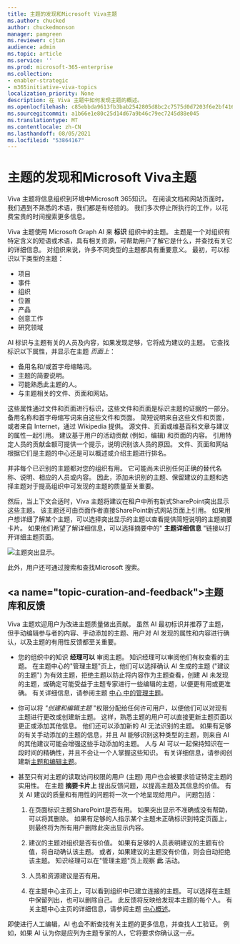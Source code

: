 ```yaml
---
title: 主题的发现和Microsoft Viva主题
ms.author: chucked
author: chuckedmonson
manager: pamgreen
ms.reviewer: cjtan
audience: admin
ms.topic: article
ms.service: ''
ms.prod: microsoft-365-enterprise
ms.collection:
- enabler-strategic
- m365initiative-viva-topics
localization_priority: None
description: 在 Viva 主题中如何发现主题的概述。
ms.openlocfilehash: c85ebbda9613fb3bab2542805d8bc2c7575d0d7203f6e2bf41650fb0d9771f60
ms.sourcegitcommit: a1b66e1e80c25d14d67a9b46c79ec7245d88e045
ms.translationtype: MT
ms.contentlocale: zh-CN
ms.lasthandoff: 08/05/2021
ms.locfileid: "53864167"
---
```

# <a name="topic-discovery-and-curation-in-microsoft-viva-topics"></a>主题的发现和Microsoft Viva主题 

Viva 主题将信息组织到环境中Microsoft 365知识。 在阅读文档和网站页面时，我们遇到不熟悉的术语，我们都是有经验的。 我们多次停止所执行的工作，以花费宝贵的时间搜索更多信息。

Viva 主题使用 Microsoft Graph AI 来 **标识** 组织中的主题。  主题是一个对组织有特定含义的短语或术语，具有相关资源，可帮助用户了解它是什么，并查找有关它的详细信息。 对组织来说，许多不同类型的主题都具有重要意义。 最初，可以标识以下类型的主题：

- 项目
- 事件
- 组织
- 位置
- 产品
- 创意工作
- 研究领域

AI 标识与主题有关的人员及内容，如果发现足够，它将成为建议的主题。 它查找标识以下属性，并显示在主题 *页面上*：

- 备用名和/或首字母缩略词。
- 主题的简要说明。
- 可能熟悉此主题的人。
- 与主题相关的文件、页面和网站。

这些属性通过文件和页面进行标识，这些文件和页面是标识主题的证据的一部分。 备用名称和首字母缩写词来自这些文件和页面。 简短说明来自这些文件和页面，或者来自 Internet，通过 Wikipedia 提供。 源文件、页面或维基百科文章与建议的属性一起引用。 建议基于用户的活动贡献 (例如，编辑) 和页面的内容。 引用特定人员的贡献金额可提供一个提示，说明识别该人员的原因。 文件、页面和网站根据它们是主题的中心还是可以概述或介绍主题进行排名。 

并非每个已识别的主题都对您的组织有用。 它可能尚未识别任何正确的替代名称、说明、相应的人员或内容。 因此，添加未识别的主题、保留建议的主题和选择主题对于提高组织中可发现的主题的质量至关重要。

然后，当上下文合适时，Viva 主题将建议在租户中所有新式SharePoint突出显示这些主题。 该主题还可由页面作者直接SharePoint新式网站页面上引用。 如果用户想详细了解某个主题，可以选择突出显示的主题以查看提供简短说明的主题摘要卡片。  如果他们希望了解详细信息，可以选择摘要中的" **主题详细信息** "链接以打开详细主题页面。

![主题突出显示。](../media/knowledge-management/saturn.png) </br>

此外，用户还可通过搜索和查找Microsoft 搜索。

## <a name="topic-curation-and-feedback&quot;></a>主题库和反馈

Viva 主题欢迎用户为改进主题质量做出贡献。 虽然 AI 最初标识并推荐了主题，但手动编辑参与者的内容、手动添加的主题、用户对 AI 发现的属性和内容进行确认，以及主题的有用性反馈都至关重要。

- 您的组织中的知识 **经理可以** 审阅主题。 知识经理可以审阅他们有权查看的主题。 在主题中心的&quot;管理主题&quot;页上，他们可以选择确认 AI 生成的主题 (&quot;建议的主题") 为有效主题，拒绝主题以防止将内容作为主题查看，创建 AI 未发现的主题，或确定可能受益于主题专家进行一些编辑的主题，以便更有用或更准确。 有关详细信息，请参阅主题 [中心 中的管理主题](manage-topics.md)。

- 你可以将 *"创建和编辑主题* "权限分配给任何许可用户，以便他们可以对现有主题进行更改或创建新主题。 这样，熟悉主题的用户可以直接更新主题页面以更正或添加其他信息。 他们还可以添加新的 AI 无法识别的主题。 如果有足够的有关手动添加的主题的信息，并且 AI 能够识别这种类型的主题，则来自 AI 的其他建议可能会增强这些手动添加的主题。 人与 AI 可以一起保持知识在一段时间的精确性，并且不会让一个人掌握这些知识。 有关详细信息，请参阅创建新[主题和编辑](./create-a-topic.md)[主题](./edit-a-topic.md)。

- 甚至只有对主题的读取访问权限的用户 (主题) 用户也会被要求验证特定主题的实用性。 在主题 **摘要卡片上** 提出反馈问题，以提高主题及其信息的价值。 有关 AI 建议的质量和有用性的问题将一次一个地呈现给用户。 问题包括：

    1. 在页面标识主题SharePoint是否有用。 如果突出显示不准确或没有帮助，可以将其删除。 如果有足够的人指示某个主题未正确标识到特定页面上，则最终将为所有用户删除此突出显示内容。 

    2. 建议的主题对组织是否有价值。 如果有足够的人员表明建议的主题有价值，将自动确认该主题。 或者，如果建议的主题没有价值，则会自动拒绝该主题。 知识经理可以在"管理主题"页上观察 **此** 活动。

    3. 人员和资源建议是否有用。

    4. 在主题中心主页上，可以看到组织中已建立连接的主题。 可以选择在主题中保留列出，也可以删除自己。 此反馈将反映给发现本主题的每个人。 有关主题中心主页的详细信息，请参阅主题 [中心概述](./topic-center-overview.md)。

即使进行人工编辑，AI 也会不断查找有关主题的更多信息，并查找人工验证。 例如，如果 AI 认为你是应列为主题专家的人，它将要求你确认这一点。 

